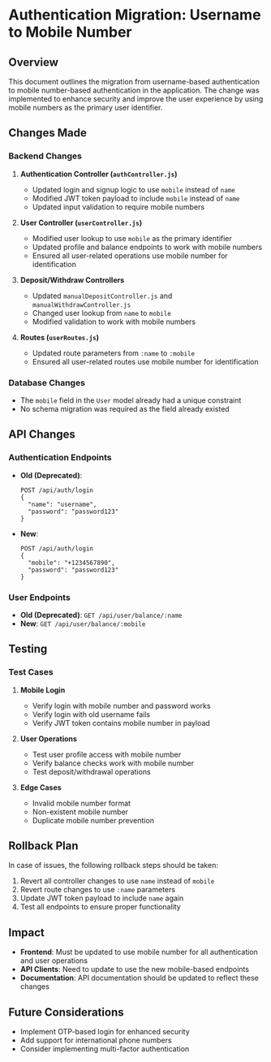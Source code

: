 # Authentication Migration: Username to Mobile Number

## Overview
This document outlines the migration from username-based authentication to mobile number-based authentication in the application. The change was implemented to enhance security and improve the user experience by using mobile numbers as the primary user identifier.

## Changes Made

### Backend Changes
1. **Authentication Controller (`authController.js`)**
   - Updated login and signup logic to use `mobile` instead of `name`
   - Modified JWT token payload to include `mobile` instead of `name`
   - Updated input validation to require mobile numbers

2. **User Controller (`userController.js`)**
   - Modified user lookup to use `mobile` as the primary identifier
   - Updated profile and balance endpoints to work with mobile numbers
   - Ensured all user-related operations use mobile number for identification

3. **Deposit/Withdraw Controllers**
   - Updated `manualDepositController.js` and `manualWithdrawController.js`
   - Changed user lookup from `name` to `mobile`
   - Modified validation to work with mobile numbers

4. **Routes (`userRoutes.js`)**
   - Updated route parameters from `:name` to `:mobile`
   - Ensured all user-related routes use mobile number for identification

### Database Changes
- The `mobile` field in the `User` model already had a unique constraint
- No schema migration was required as the field already existed

## API Changes

### Authentication Endpoints
- **Old (Deprecated)**:
  ```
  POST /api/auth/login
  {
    "name": "username",
    "password": "password123"
  }
  ```

- **New**:
  ```
  POST /api/auth/login
  {
    "mobile": "+1234567890",
    "password": "password123"
  }
  ```

### User Endpoints
- **Old (Deprecated)**: `GET /api/user/balance/:name`
- **New**: `GET /api/user/balance/:mobile`

## Testing

### Test Cases
1. **Mobile Login**
   - Verify login with mobile number and password works
   - Verify login with old username fails
   - Verify JWT token contains mobile number in payload

2. **User Operations**
   - Test user profile access with mobile number
   - Verify balance checks work with mobile number
   - Test deposit/withdrawal operations

3. **Edge Cases**
   - Invalid mobile number format
   - Non-existent mobile number
   - Duplicate mobile number prevention

## Rollback Plan
In case of issues, the following rollback steps should be taken:

1. Revert all controller changes to use `name` instead of `mobile`
2. Revert route changes to use `:name` parameters
3. Update JWT token payload to include `name` again
4. Test all endpoints to ensure proper functionality

## Impact
- **Frontend**: Must be updated to use mobile number for all authentication and user operations
- **API Clients**: Need to update to use the new mobile-based endpoints
- **Documentation**: API documentation should be updated to reflect these changes

## Future Considerations
- Implement OTP-based login for enhanced security
- Add support for international phone numbers
- Consider implementing multi-factor authentication
